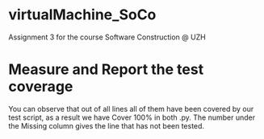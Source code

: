 # virtualMachine_SoCo
Assignment 3 for the course Software Construction @ UZH

# Measure and Report the test coverage
You can observe that out of all lines all of them have been covered by our test script, as a result we have Cover 100% in both .py. The number under the Missing column gives the line that has not been tested.
